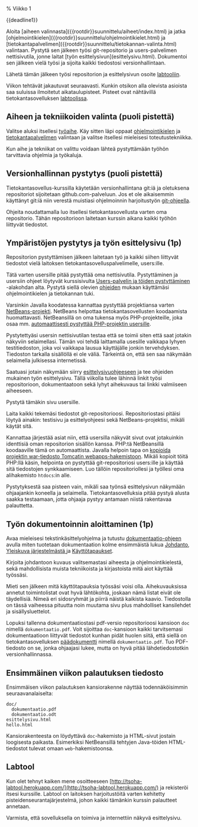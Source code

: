 % Viikko 1
<!-- order: 1 -->

<deadline>{{deadline1}}</deadline>

<summary>
Aloita [aiheen valinnasta]({{rootdir}}suunnittelu/aiheet/index.html) ja jatka
[ohjelmointikielen]({{rootdir}}suunnittelu/ohjelmointikielet.html)
ja [tietokantapalvelimen]({{rootdir}}suunnittelu/tietokannan-valinta.html)
valintaan.
Pystytä sen jälkeen työsi git-repositorio ja users-palvelimen nettisivutila,
jonne laitat [työn esittelysivun](esittelysivu.html).
Dokumentoi sen jälkeen vielä työsi ja sijoita kaikki tiedostosi versionhallintaan.

Lähetä tämän jälkeen työsi repositorion ja esittelysivun
osoite [labtooliin][labtool].

</summary>

Viikon tehtävät jakautuvat seuraavasti.
Kunkin otsikon alla olevista asioista saa suluissa ilmoitetut aikataulupisteet. Pisteet ovat nähtävillä tietokantasovelluksen [labtoolissa][labtool].

## Aiheen ja tekniikoiden valinta (puoli pistettä)

Valitse aluksi itsellesi 
[työaihe]({{rootdir}}suunnittelu/aiheet/index.html).
Käy sitten läpi oppaat 
[ohjelmointikielen]({{rootdir}}suunnittelu/ohjelmointikielet.html)
ja [tietokantapalvelimen]({{rootdir}}suunnittelu/tietokannan-valinta.html)
valintaan ja valitse itsellesi mieleisesi toteutustekniikka.

Kun aihe ja tekniikat on valittu voidaan lähteä pystyttämään työhön
tarvittavia ohjelmia ja työkaluja.

## Versionhallinnan pystytys  (puoli pistettä)

Tietokantasovellus-kurssilla käytetään versionhallintana git:iä ja
oletuksena repositoriot sijoitetaan github.com-palveluun. Jos et ole 
aikaisemmin käyttänyt git:iä niin verestä muistiasi
ohjelmoinnin harjoitustyön [git-ohjeella](https://github.com/javaLabra/Javalabra2013-1/wiki/Git-ohje).

Ohjeita noudattamalla luo itsellesi tietokantasovellusta varten oma repositorio. Tähän repositorioon laitetaan kurssin aikana 
kaikki työhön liittyvät tiedostot. 

## Ympäristöjen pystytys ja työn esittelysivu (1p)

Repositorion pystyttämisen jälkeen laitetaan työ 
ja kaikki siihen liittyvät tiedostot vielä laitoksen
tietokantasovelluspalvelimelle, users:ille.

Tätä varten usersille pitää pystyttää
oma nettisivutila.
Pystyttäminen ja usersiin ohjeet löytyvät kurssisivulta
[Users-palvelin ja töiden pystyttäminen]({{rootdir}}pystytys/index.html)
 -alakohdan alta.
Pystytä siellä olevien [ohjeiden]({{rootdir}}pystytys/kayttoonotto/index.html) mukaan käyttämäsi ohjelmointikielen ja tietokannan tuki. 

Varsinkin Javalla koodatessa kannattaa pystyttää projektiansa varten 
[NetBeans-projekti]({{rootdir}}pystytys/netbeans/java.html).
NetBeans helpottaa tietokantasovellusten koodaamista huomattavasti.
NetBeansillä on oma tukensa myös PHP-projekteille, joka osaa mm.
[automaattisesti pystyttää PHP-projektin usersille]({{rootdir}}pystytys/netbeans/php.html).

Pystytettyäsi usersin nettisivutilan 
testaa että se toimii siten että saat jotakin näkyviin selaimellasi.
Tämän voi tehdä laittamalla usesille
vaikkapa lyhyen testitiedoston, joka voi vaikkapa lausua käyttäjälle jonkin tervehdyksen.
Tiedoston tarkalla sisällöllä ei ole väliä. Tärkeintä on, että sen saa näkymään selaimella julkisessa internetissä.

Saatuasi jotain näkymään siirry [esittelysivuohjeeseen](esittelysivu.html)
ja tee ohjeiden mukainen työn esittelysivu. 
Tällä viikolla tulee lähinnä linkit työsi repositorioon, 
dokumentaatoon sekä lyhyt aihekuvaus tai linkki valmiiseen aiheeseen.

Pystytä tämäkin sivu usersille.

Laita kaikki tekemäsi tiedostot git-repositorioosi.
Repositoriostasi pitäisi löytyä ainakin: testisivu ja esittelyohjeesi
sekä NetBeans-projektisi, mikäli käytät sitä.

Kannattaa järjestää asiat niin, että usersilla näkyvät sivut 
ovat jotakuinkin identtisiä oman repositorion sisällön kanssa.
PHP:tä NetBeansillä koodaaville tämä on automaattista.
Javalla helpoin tapa on [kopioida projektin war-tiedosto Tomcatin webapps-hakemistoon]({{rootdir}}pystytys/java-war-paketit.html).
Mikäli kopioit töitä PHP:llä käsin, helpointa on pystyttää git-repositoriosi users:ille ja käyttää sitä tiedostojen synkkaamiseen.
Luo tällöin repositoriollesi ja työllesi oma alihakemisto `htdocs`:in alle.

<huomio>
Pystytyksestä saa pisteen vain, mikäli saa työnsä esittelysivun näkymään ohjaajankin koneella ja selaimella.
Tietokantasovelluksia pitää pystyä alusta saakka testaamaan, jotta ohjaaja pystyy antamaan  niistä rakentavaa palauttetta.
</huomio>

## Työn dokumentoinnin aloittaminen (1p)

Avaa mieleisesi tekstinkäsittelyohjelma ja tutustu
[dokumentaatio-ohjeen]({{rootdir}}dokumentaatio-ohje.html) avulla miten tuotetaan dokumentaation kolme ensimmäistä lukua 
[Johdanto]({{rootdir}}dokumentaatio-ohje.html#johdanto),
[Yleiskuva järjestelmästä ]({{rootdir}}dokumentaatio-ohje.html#yleiskuva-j%C3%A4rjestelm%C3%A4st%C3%A4) ja 
[Käyttötapaukset]({{rootdir}}dokumentaatio-ohje.html#k%C3%A4ytt%C3%B6tapaukset).

Kirjoita johdantoon kuvaus valitsemastasi aiheesta ja ohjelmointikielestä, sekä mahdollisista muista tekniikoista ja kirjastoista mitä aiot käyttää työssäsi. 

Mieti sen jälkeen mitä käyttötapauksia työssäsi voisi olla. Aihekuvauksissa annetut toimintolistat ovat hyvä lähtökohta,
joskaan nämä listat eivät ole täydellisiä. Nimeä eri sidosryhmät ja piirrä näistä kaikista kaavio. 
Tiedostolla on tässä vaiheessa pituutta noin muutama sivu plus mahdolliset kansilehdet ja sisällysluettelot.

Lopuksi tallenna dokumentaatiostasi pdf-versio repositorioosi kansioon `doc` 
nimellä `dokumentaatio.pdf`. 
Voit sijoittaa `doc`-kansioon kaikki
tarvitsemasi dokumentaatioon liittyvät tiedostot kunhan pidät huolen
siitä, että siellä on tietokantasovelluksen [päädokumentti]({{rootdir}}dokumentaatio-ohje.html)
nimellä `dokumentaatio.pdf`. Tuo PDF-tiedosto on se, jonka ohjaajasi lukee, 
mutta on hyvä pitää lähdetiedostotkin versionhallinnassa.

## Ensimmäinen viikon palautuksen tiedosto

Ensimmäisen viikon palautuksen kansiorakenne näyttää todennäköisimmin seuraavanalaiselta:

~~~~
doc/
  dokumentaatio.pdf
  dokumentaatio.odt
esittelysivu.html
hello.html
~~~~

Kansiorakenteesta on löydyttävä `doc`-hakemisto ja 
HTML-sivut jostain loogisesta paikasta.
Esimerkiksi NetBeansillä tehtyjen Java-töiden HTML-tiedostot tulevat omaan `web`-hakemistoonsa.

## Labtool

Kun olet tehnyt kaiken
mene osoitteeseen [http://tsoha-labtool.herokuapp.com/](http://tsoha-labtool.herokuapp.com/)
ja rekisteröi itsesi kurssille. 
Labtool on laitoksen harjoitustöitä varten kehitetty pisteidenseurantajärjestelmä, 
johon kaikki tämänkin kurssin palautteet annetaan.

Varmista, että sovelluksella on toimiva ja internettiin näkyvä esittelysivu.

[labtool]: http://tsoha-labtool.herokuapp.com/
